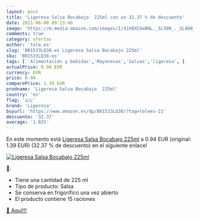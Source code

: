 ```yaml
---
layout: post
title: 'Ligeresa Salsa Bocabajo  225ml con un 32.37 % de descuento'
date: 2021-06-08 09:13:46
image: 'https://m.media-amazon.com/images/I/41hBXCbeBNL._SL500_._SL400_.jpg'
comments: true
category: ofertas
author: 'tole.es'
slug: 'B01533LQ38-es Ligeresa Salsa Bocabajo 225ml'
sku: 'B01533LQ38-es'
tags: [ 'Alimentación y bebidas','Mayonesas','Salsas','ligeresa', ]
actualPrice: 0.94 EUR
currency: EUR
price: 0.94
comparePrice: 1.39 EUR
prodname: 'Ligeresa Salsa Bocabajo  225ml'
country: 'es'
flag: '🇪🇸'
brand: 'Ligeresa'
buyurl: 'https://www.amazon.es/dp/B01533LQ38/?tag=tolees-21'
descuento: '32.37'
average: '1.035'
---
```


En este momento está [Ligeresa Salsa Bocabajo  225ml](https://www.amazon.es/dp/B01533LQ38/?tag=tolees-21) a 0.94 EUR (original: 1.39 EUR) (32.37 %  de descuento) en el siguiente enlace!

[![Ligeresa Salsa Bocabajo  225ml](https://m.media-amazon.com/images/I/41hBXCbeBNL._SL500_._SL400_.jpg)](https://www.amazon.es/dp/B01533LQ38/?tag=tolees-21)

🔎:

- Tiene una cantidad de 225 ml
- Tipo de producto: Salsa
- Se conserva en frigorífico una vez abierto
- El producto contiene 15 raciones

[🛒 Aquí!!!](https://www.amazon.es/dp/B01533LQ38/?tag=tolees-21)
